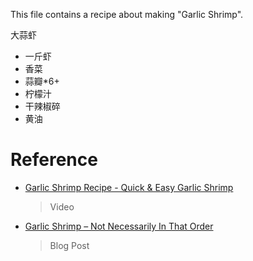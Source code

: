 This file contains a recipe about making "Garlic Shrimp".


大蒜虾
- 一斤虾
- 香菜
- 蒜瓣*6+
- 柠檬汁
- 干辣椒碎
- 黄油

# Reference

- [Garlic Shrimp Recipe - Quick & Easy Garlic Shrimp](https://www.youtube.com/watch?v=QGAJokcwBXI)

    > Video

- [Garlic Shrimp – Not Necessarily In That Order](https://foodwishes.blogspot.com/2012/02/garlic-shrimp-not-necessarily-in-that.html)

    > Blog Post
